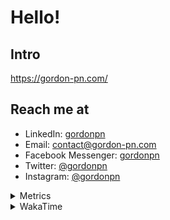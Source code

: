 # Hello!

## Intro

<https://gordon-pn.com/>

## Reach me at

- LinkedIn: [gordonpn](https://www.linkedin.com/in/gordonpn/)
- Email: [contact@gordon-pn.com](mailto:contact@gordon-pn.com)
- Facebook Messenger: [gordonpn](https://www.messenger.com/t/Gordonpn)
- Twitter: [@gordonpn](https://twitter.com/Gordonpn)
- Instagram: [@gordonpn](https://www.instagram.com/gordonpn/)

<details>
  <summary>Metrics</summary>

  <img align="center" src="https://github.com/gordonpn/gordonpn/blob/master/github-metrics.svg" alt="GitHub Metrics">

</details>

<details>
  <summary>WakaTime</summary>

  <!--START_SECTION:waka-->
📊 **This Week I Spent My Time On** 

```text
💬 Programming Languages: 
Other                    37 hrs 13 mins      ██████████████████████░░░   86.43 % 
Java                     4 hrs 16 mins       ██░░░░░░░░░░░░░░░░░░░░░░░   09.92 % 
Brazil Dependency Config 25 mins             ░░░░░░░░░░░░░░░░░░░░░░░░░   01.01 % 
Makefile                 14 mins             ░░░░░░░░░░░░░░░░░░░░░░░░░   00.56 % 
JavaScript               13 mins             ░░░░░░░░░░░░░░░░░░░░░░░░░   00.53 % 

🔥 Editors: 
Chrome                   22 hrs 59 mins      █████████████░░░░░░░░░░░░   53.38 % 
iTerm2                   5 hrs 47 mins       ███░░░░░░░░░░░░░░░░░░░░░░   13.44 % 
IntelliJ IDEA            5 hrs 29 mins       ███░░░░░░░░░░░░░░░░░░░░░░   12.76 % 
Slack                    4 hrs 43 mins       ███░░░░░░░░░░░░░░░░░░░░░░   10.99 % 
Messages                 1 hr 14 mins        █░░░░░░░░░░░░░░░░░░░░░░░░   02.88 % 
```


 Last Updated on 18/05/2025 10:24:57 UTC
<!--END_SECTION:waka-->
</details>
